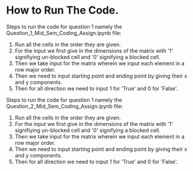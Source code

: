 # How to Run The Code.

Steps to run the code for question 1 namely the Question_1_Mid_Sem_Coding_Assign.ipynb file:
1. Run all the cells in the order they are given.
2. For the input we first give in the dimensions of the matrix with '1' signifiying un-blocked cell and '0' signifying a blocked cell.
3. Then we take input for the matrix wherein we input each element in a row major order.
4. Then we need to input starting point and ending point by giving their x and y components.
5. Then for all direction we need to input 1 for 'True' and 0 for 'False'.

Steps to run the code for question 1 namely the Question_2_Mid_Sem_Coding_Assign.ipynb file:
1. Run all the cells in the order they are given.
2. For the input we first give in the dimensions of the matrix with '1' signifiying un-blocked cell and '0' signifying a blocked cell.
3. Then we take input for the matrix wherein we input each element in a row major order.
4. Then we need to input starting point and ending point by giving their x and y components.
5. Then for all direction we need to input 1 for 'True' and 0 for 'False'.
